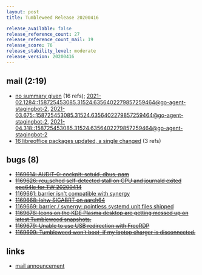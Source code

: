 ```yaml
---
layout: post
title: Tumbleweed Release 20200416

release_available: false
release_reference_count: 27
release_reference_count_mail: 19
release_score: 76
release_stability_level: moderate
release_version: 20200416
---
```


## mail (2:19)

- [no summary given](https://lists.opensuse.org/archives/list/factory@lists.opensuse.org/thread/TNZDKURYERZGVV4WCSN3NU4SECEX5BTB) (16 refs); [2021-02.1284::<158725453085.31524.6356402279857259464@go-agent-stagingbot-2>](https://lists.opensuse.org/archives/list/factory@lists.opensuse.org/thread/TNZDKURYERZGVV4WCSN3NU4SECEX5BTB), [2021-03.675::<158725453085.31524.6356402279857259464@go-agent-stagingbot-2>](https://lists.opensuse.org/archives/list/factory@lists.opensuse.org/thread/TNZDKURYERZGVV4WCSN3NU4SECEX5BTB), [2021-04.318::<158725453085.31524.6356402279857259464@go-agent-stagingbot-2>](https://lists.opensuse.org/archives/list/factory@lists.opensuse.org/thread/TNZDKURYERZGVV4WCSN3NU4SECEX5BTB)
- [16 libreoffice packages updated, a single changed](https://lists.opensuse.org/opensuse-factory/2020-04/msg00368.html) (3 refs)

## bugs (8)

<!--more-->

- ~~[1169614: AUDIT-0: cockpit: setuid, dbus, pam](https://bugzilla.opensuse.org/show_bug.cgi?id=1169614)~~
- ~~[1169626: rcu_sched self-detected stall on CPU and journald exited  ppc64le for TW 20200414](https://bugzilla.opensuse.org/show_bug.cgi?id=1169626)~~
- [1169661: barrier isn't compatible with synergy](https://bugzilla.opensuse.org/show_bug.cgi?id=1169661)
- ~~[1169668: lshw SIGABRT on aarch64](https://bugzilla.opensuse.org/show_bug.cgi?id=1169668)~~
- [1169669: barrier / synergy:  pointless systemd unit files shipped](https://bugzilla.opensuse.org/show_bug.cgi?id=1169669)
- ~~[1169678: Icons on the KDE Plasma desktop are getting messed up on latest Tumbleweed snapshots.](https://bugzilla.opensuse.org/show_bug.cgi?id=1169678)~~
- ~~[1169679: Unable to use USB redirection with FreeRDP](https://bugzilla.opensuse.org/show_bug.cgi?id=1169679)~~
- ~~[1169699: Tumbleweed won't boot, if my laptop charger is disconnected.](https://bugzilla.opensuse.org/show_bug.cgi?id=1169699)~~



## links

- [mail announcement](https://lists.opensuse.org/archives/list/factory@lists.opensuse.org/thread/TNZDKURYERZGVV4WCSN3NU4SECEX5BTB)
